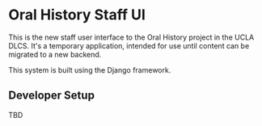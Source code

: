 # Oral History Staff UI

This is the new staff user interface to the Oral History project in the UCLA DLCS.
It's a temporary application, intended for use until content can be migrated to a new backend.

This system is built using the Django framework.

## Developer Setup

TBD

